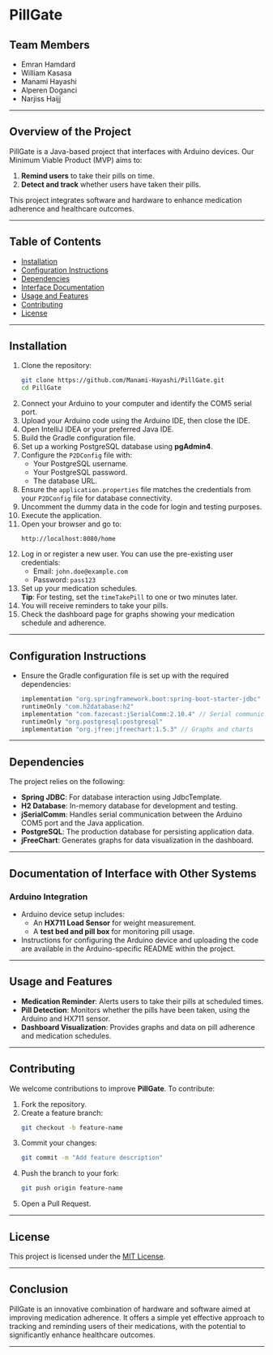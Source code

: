 # **PillGate**

## **Team Members**
- Emran Hamdard  
- William Kasasa  
- Manami Hayashi  
- Alperen Doganci  
- Narjiss Haijj  

---

## **Overview of the Project**
PillGate is a Java-based project that interfaces with Arduino devices. Our Minimum Viable Product (MVP) aims to:
1. **Remind users** to take their pills on time.  
2. **Detect and track** whether users have taken their pills.

This project integrates software and hardware to enhance medication adherence and healthcare outcomes.

---

## **Table of Contents**
- [Installation](#installation)
- [Configuration Instructions](#configuration-instructions)
- [Dependencies](#dependencies)
- [Interface Documentation](#documentation-of-interface-with-other-systems)
- [Usage and Features](#usage-and-features)
- [Contributing](#contributing)
- [License](#license)

---

## **Installation**
1. Clone the repository:
    ```bash
    git clone https://github.com/Manami-Hayashi/PillGate.git
    cd PillGate
    ```
2. Connect your Arduino to your computer and identify the COM5 serial port.
3. Upload your Arduino code using the Arduino IDE, then close the IDE.
4. Open IntelliJ IDEA or your preferred Java IDE.
5. Build the Gradle configuration file.
6. Set up a working PostgreSQL database using **pgAdmin4**.
7. Configure the `P2DConfig` file with:
    - Your PostgreSQL username.
    - Your PostgreSQL password.
    - The database URL.
8. Ensure the `application.properties` file matches the credentials from your `P2DConfig` file for database connectivity.
9. Uncomment the dummy data in the code for login and testing purposes.
10. Execute the application.
11. Open your browser and go to:
    ```
    http://localhost:8080/home
    ```
12. Log in or register a new user. You can use the pre-existing user credentials:
    - Email: `john.doe@example.com`
    - Password: `pass123`
13. Set up your medication schedules.  
    **Tip**: For testing, set the `timeTakePill` to one or two minutes later.  
14. You will receive reminders to take your pills.
15. Check the dashboard page for graphs showing your medication schedule and adherence.

---

## **Configuration Instructions**
- Ensure the Gradle configuration file is set up with the required dependencies:
    ```gradle
    implementation "org.springframework.boot:spring-boot-starter-jdbc"
    runtimeOnly "com.h2database:h2"
    implementation "com.fazecast:jSerialComm:2.10.4" // Serial communication with Arduino
    runtimeOnly "org.postgresql:postgresql"
    implementation "org.jfree:jfreechart:1.5.3" // Graphs and charts
    ```

---

## **Dependencies**
The project relies on the following:
- **Spring JDBC**: For database interaction using JdbcTemplate.
- **H2 Database**: In-memory database for development and testing.
- **jSerialComm**: Handles serial communication between the Arduino COM5 port and the Java application.
- **PostgreSQL**: The production database for persisting application data.
- **jFreeChart**: Generates graphs for data visualization in the dashboard.

---

## **Documentation of Interface with Other Systems**
### **Arduino Integration**
- Arduino device setup includes:
    - An **HX711 Load Sensor** for weight measurement.
    - A **test bed and pill box** for monitoring pill usage.
- Instructions for configuring the Arduino device and uploading the code are available in the Arduino-specific README within the project.

  
---

## **Usage and Features**
- **Medication Reminder**: Alerts users to take their pills at scheduled times.
- **Pill Detection**: Monitors whether the pills have been taken, using the Arduino and HX711 sensor.
- **Dashboard Visualization**: Provides graphs and data on pill adherence and medication schedules.

---

## **Contributing**
We welcome contributions to improve **PillGate**. To contribute:
1. Fork the repository.
2. Create a feature branch:
    ```bash
    git checkout -b feature-name
    ```
3. Commit your changes:
    ```bash
    git commit -m "Add feature description"
    ```
4. Push the branch to your fork:
    ```bash
    git push origin feature-name
    ```
5. Open a Pull Request.

---

## **License**
This project is licensed under the [MIT License](https://opensource.org/licenses/MIT).

---

## **Conclusion**
PillGate is an innovative combination of hardware and software aimed at improving medication adherence. It offers a simple yet effective approach to tracking and reminding users of their medications, with the potential to significantly enhance healthcare outcomes.

---
